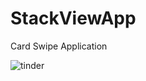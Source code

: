 # StackViewApp
Card Swipe Application


![tinder](https://user-images.githubusercontent.com/43827399/80051744-2c572d80-84d6-11ea-8adb-f81fdbf9e015.gif)
